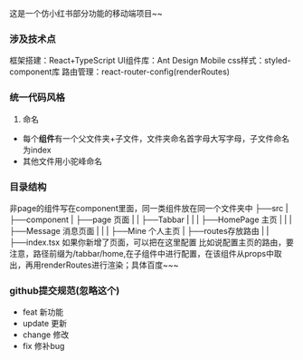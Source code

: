 这是一个仿小红书部分功能的移动端项目~~
### 涉及技术点
框架搭建：React+TypeScript
UI组件库：Ant Design Mobile
css样式：styled-component库
路由管理：react-router-config(renderRoutes)
<!-- 后面有时间用一下react-transition-group来写路由跳转的过渡动画 -->

### 统一代码风格
1. 命名
  + 每个**组件**有一个父文件夹+子文件，文件夹命名首字母大写字母，子文件命名为index 
  + 其他文件用小驼峰命名

### 目录结构
非page的组件写在component里面，同一类组件放在同一个文件夹中
├──src
|   ├──component
|   ├──page 页面
|   |   ├──Tabbar 
|   |   |   ├──HomePage 主页
|   |   |   ├──Message 消息页面
|   |   |   ├──Mine 个人主页
|   ├──routes存放路由
|   |   ├──index.tsx 如果你新增了页面，可以把在这里配置
比如说配置主页的路由，要注意，路径前缀为/tabbar/home,在子组件中进行配置，在该组件从props中取出，再用renderRoutes进行渲染；具体百度~~~

### github提交规范(忽略这个)
+ feat 新功能
+ update 更新
+ change 修改
+ fix 修补bug

